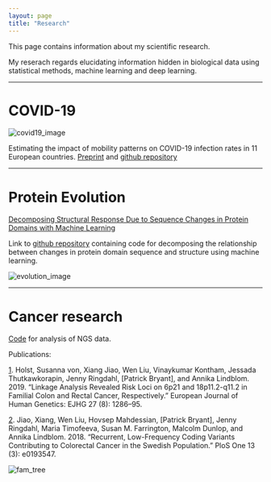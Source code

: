 ```yaml
---
layout: page
title: "Research"
---
```


This page contains information about my scientific research.

My reserach regards elucidating information hidden in biological data using statistical methods, machine learning and deep learning.

-----------------------------------------------------------------------------------------------
# COVID-19
![covid19_image](/patrickbryant1.github.io/assets/Coronavirus-CDC.jpg)

Estimating the impact of mobility patterns on COVID-19 infection rates in 11 European countries.
[Preprint] and [github repository]

[Preprint]:https://www.medrxiv.org/content/10.1101/2020.04.13.20063644v2
[github repository]:https://github.com/patrickbryant1/COVID19.github.io


-----------------------------------------------------------------------------------------------
# Protein Evolution
[Decomposing Structural Response Due to Sequence Changes in Protein Domains with Machine Learning]

[Decomposing Structural Response Due to Sequence Changes in Protein Domains with Machine Learning]:https://www.sciencedirect.com/science/article/pii/S0022283620303703?via%3Dihub
Link to [github repository] containing code for decomposing the relationship between changes in protein domain sequence and structure using machine learning.


![evolution_image](/patrickbryant1.github.io/assets/GraphicalAbstract.svg)

[github repository]:https://github.com/ElofssonLab/evolutionary_rates

-----------------------------------------------------------------------------------------------

# Cancer research

[Code] for analysis of NGS data.


Publications:

[1]. Holst, Susanna von, Xiang Jiao, Wen Liu, Vinaykumar Kontham, Jessada Thutkawkorapin, Jenny Ringdahl, [Patrick Bryant], and Annika Lindblom. 2019. “Linkage Analysis Revealed Risk Loci on 6p21 and 18p11.2-q11.2 in Familial Colon and Rectal Cancer, Respectively.” European Journal of Human Genetics: EJHG 27 (8): 1286–95.


[2]. Jiao, Xiang, Wen Liu, Hovsep Mahdessian, [Patrick Bryant], Jenny Ringdahl, Maria Timofeeva, Susan M. Farrington, Malcolm Dunlop, and Annika Lindblom. 2018. “Recurrent, Low-Frequency Coding Variants Contributing to Colorectal Cancer in the Swedish Population.” PloS One 13 (3): e0193547.


![fam_tree](/patrickbryant1.github.io/assets/fam_tree.png)

[Code]:https://github.com/patrickbryant1/CMM

[1]:https://www.nature.com/articles/s41431-019-0388-3

[2]:https://journals.plos.org/plosone/article?id=10.1371/journal.pone.0193547
